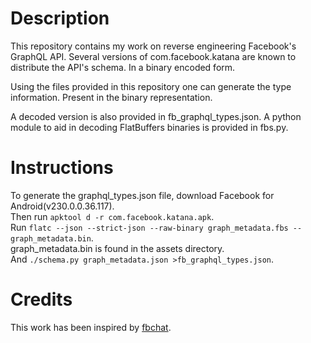 Description
===========

This repository contains my work on reverse engineering Facebook's GraphQL API.
Several versions of com.facebook.katana are known to distribute the API's schema.
In a binary encoded form.

Using the files provided in this repository one can generate the type information.
Present in the binary representation.

A decoded version is also provided in fb\_graphql\_types.json.
A python module to aid in decoding FlatBuffers binaries is provided in fbs.py.

Instructions
============

To generate the graphql\_types.json file, download Facebook for Android(v230.0.0.36.117).  
Then run `apktool d -r com.facebook.katana.apk`.  
Run `flatc --json --strict-json --raw-binary graph_metadata.fbs -- graph_metadata.bin`.  
graph\_metadata.bin is found in the assets directory.  
And `./schema.py graph_metadata.json >fb_graphql_types.json`.  

Credits
=======
This work has been inspired by [fbchat](https://github.com/fbchat-dev/fbchat).

